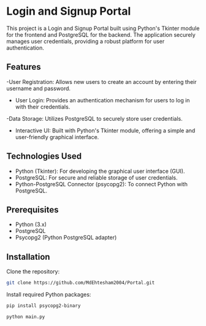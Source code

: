 
# Login and Signup Portal

This project is a Login and Signup Portal built using Python's Tkinter module for the frontend and PostgreSQL for the backend. The application securely manages user credentials, providing a robust platform for user authentication.


## Features

-User Registration: Allows new users to create an account by entering their username and password.
- User Login: Provides an authentication mechanism for users to log in with their credentials.

-Data Storage: Utilizes PostgreSQL to securely store user credentials.
- Interactive UI: Built with Python's Tkinter module, offering a simple and user-friendly graphical interface.



## Technologies Used

- Python (Tkinter): For developing the graphical user interface (GUI).
- PostgreSQL: For secure and reliable storage of user credentials.
- Python-PostgreSQL Connector (psycopg2): To connect Python with  PostgreSQL.
## Prerequisites

- Python (3.x)
- PostgreSQL
- Psycopg2 (Python PostgreSQL adapter)

## Installation

Clone the repository:
```bash
git clone https://github.com/MdEhtesham2004/Portal.git
```
Install required Python packages:
```bash
pip install psycopg2-binary
```
```bash
python main.py
```
    